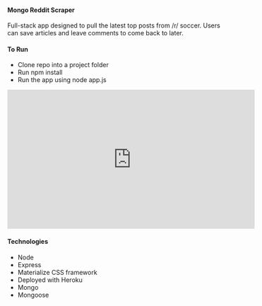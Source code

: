 #### Mongo Reddit Scraper

Full-stack app designed to pull the latest top posts from /r/ soccer. Users can save articles and leave comments to come back to later.

#### To Run

* Clone repo into a project folder
* Run npm install
* Run the app using node app.js

<iframe width="560" height="315" src="https://www.youtube.com/embed/OefxY2uW44Y" frameborder="0" allow="autoplay; encrypted-media" allowfullscreen></iframe>

#### Technologies

* Node
* Express
* Materialize CSS framework
* Deployed with Heroku
* Mongo
* Mongoose
